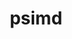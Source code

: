 ---
title: "psimd"
layout: cache
categories: [package, develop]
meta: {"compilers": ["apple-clang@=15.0.0", "gcc@=11.4.0", "gcc@=13.2.0"], "num_specs": 38, "num_specs_by_stack": {"e4s": 10, "e4s-neoverse_v1": 4, "ml-darwin-aarch64-mps": 4, "ml-linux-aarch64-cpu": 10, "ml-linux-aarch64-cuda": 10, "ml-linux-x86_64-cpu": 10, "ml-linux-x86_64-cuda": 10, "root": 38}, "oss": ["ubuntu22.04", "ubuntu24.04", "ventura"], "platforms": ["darwin", "linux"], "stacks": ["e4s", "e4s-neoverse_v1", "ml-darwin-aarch64-mps", "ml-linux-aarch64-cpu", "ml-linux-aarch64-cuda", "ml-linux-x86_64-cpu", "ml-linux-x86_64-cuda", "root"], "targets": ["aarch64", "neoverse_v1", "x86_64_v3"], "versions": ["2020-05-17"]}
spec_details: [{"compiler": "gcc@=11.4.0", "hash": "2wmdrdhlv4zh3qcdo76gqwz5yg4yinpj", "os": "ubuntu22.04", "platform": "linux", "size": "-", "stacks": ["e4s-neoverse_v1", "root"], "tarball": "https://binaries.spack.io/develop/build_cache/linux-ubuntu22.04-neoverse_v1/gcc-11.4.0/psimd-2020-05-17/linux-ubuntu22.04-neoverse_v1-gcc-11.4.0-psimd-2020-05-17-2wmdrdhlv4zh3qcdo76gqwz5yg4yinpj.spack", "target": "neoverse_v1", "variants": ["build_system=cmake", "build_type=Release", "generator=ninja", "~ipo"], "versions": ["2020-05-17"]}, {"compiler": "gcc@=13.2.0", "hash": "5fgyagn6ksy4ypy6iqsg3eqyb6i47pyz", "os": "ubuntu24.04", "platform": "linux", "size": "-", "stacks": ["ml-linux-x86_64-cpu", "ml-linux-x86_64-cuda", "root"], "tarball": "https://binaries.spack.io/develop/build_cache/linux-ubuntu24.04-x86_64_v3/gcc-13.2.0/psimd-2020-05-17/linux-ubuntu24.04-x86_64_v3-gcc-13.2.0-psimd-2020-05-17-5fgyagn6ksy4ypy6iqsg3eqyb6i47pyz.spack", "target": "x86_64_v3", "variants": ["build_system=cmake", "build_type=Release", "generator=ninja", "~ipo"], "versions": ["2020-05-17"]}, {"compiler": "gcc@=13.2.0", "hash": "5qlok3tldbykbqmaxa4y76jrm4z37g5v", "os": "ubuntu24.04", "platform": "linux", "size": "-", "stacks": ["ml-linux-aarch64-cpu", "ml-linux-aarch64-cuda", "root"], "tarball": "https://binaries.spack.io/develop/build_cache/linux-ubuntu24.04-aarch64/gcc-13.2.0/psimd-2020-05-17/linux-ubuntu24.04-aarch64-gcc-13.2.0-psimd-2020-05-17-5qlok3tldbykbqmaxa4y76jrm4z37g5v.spack", "target": "aarch64", "variants": ["build_system=cmake", "build_type=Release", "generator=ninja", "~ipo"], "versions": ["2020-05-17"]}, {"compiler": "gcc@=11.4.0", "hash": "6cqu7a5lpk4xwem7wek4pm7nvxj6bost", "os": "ubuntu22.04", "platform": "linux", "size": "-", "stacks": ["e4s", "root"], "tarball": "https://binaries.spack.io/develop/build_cache/linux-ubuntu22.04-x86_64_v3/gcc-11.4.0/psimd-2020-05-17/linux-ubuntu22.04-x86_64_v3-gcc-11.4.0-psimd-2020-05-17-6cqu7a5lpk4xwem7wek4pm7nvxj6bost.spack", "target": "x86_64_v3", "variants": ["build_system=cmake", "build_type=Release", "generator=ninja", "~ipo"], "versions": ["2020-05-17"]}, {"compiler": "gcc@=13.2.0", "hash": "b5z5du3e2cf4b65br22gg3phloink4dy", "os": "ubuntu24.04", "platform": "linux", "size": "-", "stacks": ["ml-linux-aarch64-cpu", "ml-linux-aarch64-cuda", "root"], "tarball": "https://binaries.spack.io/develop/build_cache/linux-ubuntu24.04-aarch64/gcc-13.2.0/psimd-2020-05-17/linux-ubuntu24.04-aarch64-gcc-13.2.0-psimd-2020-05-17-b5z5du3e2cf4b65br22gg3phloink4dy.spack", "target": "aarch64", "variants": ["build_system=cmake", "build_type=Release", "generator=ninja", "~ipo"], "versions": ["2020-05-17"]}, {"compiler": "gcc@=11.4.0", "hash": "b63yjmtiy3mi2pdy7sq2yyar3ii4vhop", "os": "ubuntu22.04", "platform": "linux", "size": "-", "stacks": ["e4s", "root"], "tarball": "https://binaries.spack.io/develop/build_cache/linux-ubuntu22.04-x86_64_v3/gcc-11.4.0/psimd-2020-05-17/linux-ubuntu22.04-x86_64_v3-gcc-11.4.0-psimd-2020-05-17-b63yjmtiy3mi2pdy7sq2yyar3ii4vhop.spack", "target": "x86_64_v3", "variants": ["build_system=cmake", "build_type=Release", "generator=ninja", "~ipo"], "versions": ["2020-05-17"]}, {"compiler": "apple-clang@=15.0.0", "hash": "bbkfax7jwo3jmeqxoj6ag64gkiffjtzu", "os": "ventura", "platform": "darwin", "size": "-", "stacks": ["ml-darwin-aarch64-mps", "root"], "tarball": "https://binaries.spack.io/develop/build_cache/darwin-ventura-aarch64/apple-clang-15.0.0/psimd-2020-05-17/darwin-ventura-aarch64-apple-clang-15.0.0-psimd-2020-05-17-bbkfax7jwo3jmeqxoj6ag64gkiffjtzu.spack", "target": "aarch64", "variants": ["build_system=cmake", "build_type=Release", "generator=ninja", "~ipo"], "versions": ["2020-05-17"]}, {"compiler": "gcc@=13.2.0", "hash": "bk3wyx36pirlbxbxsb574wmxcniu6iv4", "os": "ubuntu24.04", "platform": "linux", "size": "-", "stacks": ["ml-linux-x86_64-cpu", "ml-linux-x86_64-cuda", "root"], "tarball": "https://binaries.spack.io/develop/build_cache/linux-ubuntu24.04-x86_64_v3/gcc-13.2.0/psimd-2020-05-17/linux-ubuntu24.04-x86_64_v3-gcc-13.2.0-psimd-2020-05-17-bk3wyx36pirlbxbxsb574wmxcniu6iv4.spack", "target": "x86_64_v3", "variants": ["build_system=cmake", "build_type=Release", "generator=ninja", "~ipo"], "versions": ["2020-05-17"]}, {"compiler": "gcc@=11.4.0", "hash": "c3bxuryqsm2ak6wllipxidryt3rdxsvm", "os": "ubuntu22.04", "platform": "linux", "size": "-", "stacks": ["e4s", "root"], "tarball": "https://binaries.spack.io/develop/build_cache/linux-ubuntu22.04-x86_64_v3/gcc-11.4.0/psimd-2020-05-17/linux-ubuntu22.04-x86_64_v3-gcc-11.4.0-psimd-2020-05-17-c3bxuryqsm2ak6wllipxidryt3rdxsvm.spack", "target": "x86_64_v3", "variants": ["build_system=cmake", "build_type=Release", "generator=ninja", "~ipo"], "versions": ["2020-05-17"]}, {"compiler": "apple-clang@=15.0.0", "hash": "dfw6ybjmlbu4ciosos7akhtcxowjc4lf", "os": "ventura", "platform": "darwin", "size": "-", "stacks": ["ml-darwin-aarch64-mps", "root"], "tarball": "https://binaries.spack.io/develop/build_cache/darwin-ventura-aarch64/apple-clang-15.0.0/psimd-2020-05-17/darwin-ventura-aarch64-apple-clang-15.0.0-psimd-2020-05-17-dfw6ybjmlbu4ciosos7akhtcxowjc4lf.spack", "target": "aarch64", "variants": ["build_system=cmake", "build_type=Release", "generator=ninja", "~ipo"], "versions": ["2020-05-17"]}, {"compiler": "gcc@=11.4.0", "hash": "e2yalxvqnjfrn654lechsxpzcenopmts", "os": "ubuntu22.04", "platform": "linux", "size": "-", "stacks": ["e4s-neoverse_v1", "root"], "tarball": "https://binaries.spack.io/develop/build_cache/linux-ubuntu22.04-neoverse_v1/gcc-11.4.0/psimd-2020-05-17/linux-ubuntu22.04-neoverse_v1-gcc-11.4.0-psimd-2020-05-17-e2yalxvqnjfrn654lechsxpzcenopmts.spack", "target": "neoverse_v1", "variants": ["build_system=cmake", "build_type=Release", "generator=ninja", "~ipo"], "versions": ["2020-05-17"]}, {"compiler": "apple-clang@=15.0.0", "hash": "fgllx7lsnpe47gj4unuhqa5oq7d2o4md", "os": "ventura", "platform": "darwin", "size": "-", "stacks": ["ml-darwin-aarch64-mps", "root"], "tarball": "https://binaries.spack.io/develop/build_cache/darwin-ventura-aarch64/apple-clang-15.0.0/psimd-2020-05-17/darwin-ventura-aarch64-apple-clang-15.0.0-psimd-2020-05-17-fgllx7lsnpe47gj4unuhqa5oq7d2o4md.spack", "target": "aarch64", "variants": ["build_system=cmake", "build_type=Release", "generator=ninja", "~ipo"], "versions": ["2020-05-17"]}, {"compiler": "gcc@=13.2.0", "hash": "ie747zw4dvg72powlmfhotzcek7igzbu", "os": "ubuntu24.04", "platform": "linux", "size": "-", "stacks": ["ml-linux-x86_64-cpu", "ml-linux-x86_64-cuda", "root"], "tarball": "https://binaries.spack.io/develop/build_cache/linux-ubuntu24.04-x86_64_v3/gcc-13.2.0/psimd-2020-05-17/linux-ubuntu24.04-x86_64_v3-gcc-13.2.0-psimd-2020-05-17-ie747zw4dvg72powlmfhotzcek7igzbu.spack", "target": "x86_64_v3", "variants": ["build_system=cmake", "build_type=Release", "generator=ninja", "~ipo"], "versions": ["2020-05-17"]}, {"compiler": "gcc@=11.4.0", "hash": "iwpg4fw7j3ssvezmz7gsobaj4esj64vz", "os": "ubuntu22.04", "platform": "linux", "size": "-", "stacks": ["e4s", "root"], "tarball": "https://binaries.spack.io/develop/build_cache/linux-ubuntu22.04-x86_64_v3/gcc-11.4.0/psimd-2020-05-17/linux-ubuntu22.04-x86_64_v3-gcc-11.4.0-psimd-2020-05-17-iwpg4fw7j3ssvezmz7gsobaj4esj64vz.spack", "target": "x86_64_v3", "variants": ["build_system=cmake", "build_type=Release", "generator=ninja", "~ipo"], "versions": ["2020-05-17"]}, {"compiler": "gcc@=13.2.0", "hash": "j6ous27zgfwc33sa6brjyohtx64h7hwk", "os": "ubuntu24.04", "platform": "linux", "size": "-", "stacks": ["ml-linux-aarch64-cpu", "ml-linux-aarch64-cuda", "root"], "tarball": "https://binaries.spack.io/develop/build_cache/linux-ubuntu24.04-aarch64/gcc-13.2.0/psimd-2020-05-17/linux-ubuntu24.04-aarch64-gcc-13.2.0-psimd-2020-05-17-j6ous27zgfwc33sa6brjyohtx64h7hwk.spack", "target": "aarch64", "variants": ["build_system=cmake", "build_type=Release", "generator=ninja", "~ipo"], "versions": ["2020-05-17"]}, {"compiler": "gcc@=11.4.0", "hash": "jdocagw3upj7kk25w2vmxaux2u4oybm6", "os": "ubuntu22.04", "platform": "linux", "size": "-", "stacks": ["e4s", "root"], "tarball": "https://binaries.spack.io/develop/build_cache/linux-ubuntu22.04-x86_64_v3/gcc-11.4.0/psimd-2020-05-17/linux-ubuntu22.04-x86_64_v3-gcc-11.4.0-psimd-2020-05-17-jdocagw3upj7kk25w2vmxaux2u4oybm6.spack", "target": "x86_64_v3", "variants": ["build_system=cmake", "build_type=Release", "generator=ninja", "~ipo"], "versions": ["2020-05-17"]}, {"compiler": "gcc@=13.2.0", "hash": "jytf5t2wksoztge7elx3vgguyaxqbnms", "os": "ubuntu24.04", "platform": "linux", "size": "-", "stacks": ["ml-linux-aarch64-cpu", "ml-linux-aarch64-cuda", "root"], "tarball": "https://binaries.spack.io/develop/build_cache/linux-ubuntu24.04-aarch64/gcc-13.2.0/psimd-2020-05-17/linux-ubuntu24.04-aarch64-gcc-13.2.0-psimd-2020-05-17-jytf5t2wksoztge7elx3vgguyaxqbnms.spack", "target": "aarch64", "variants": ["build_system=cmake", "build_type=Release", "generator=ninja", "~ipo"], "versions": ["2020-05-17"]}, {"compiler": "gcc@=13.2.0", "hash": "kzyyl22twrbuprnn6lmbpyuoxjwquvcp", "os": "ubuntu24.04", "platform": "linux", "size": "-", "stacks": ["ml-linux-aarch64-cpu", "ml-linux-aarch64-cuda", "root"], "tarball": "https://binaries.spack.io/develop/build_cache/linux-ubuntu24.04-aarch64/gcc-13.2.0/psimd-2020-05-17/linux-ubuntu24.04-aarch64-gcc-13.2.0-psimd-2020-05-17-kzyyl22twrbuprnn6lmbpyuoxjwquvcp.spack", "target": "aarch64", "variants": ["build_system=cmake", "build_type=Release", "generator=ninja", "~ipo"], "versions": ["2020-05-17"]}, {"compiler": "gcc@=13.2.0", "hash": "lnfkdbkiubaxbtgtlfas7dkw2rof6def", "os": "ubuntu24.04", "platform": "linux", "size": "-", "stacks": ["ml-linux-aarch64-cpu", "ml-linux-aarch64-cuda", "root"], "tarball": "https://binaries.spack.io/develop/build_cache/linux-ubuntu24.04-aarch64/gcc-13.2.0/psimd-2020-05-17/linux-ubuntu24.04-aarch64-gcc-13.2.0-psimd-2020-05-17-lnfkdbkiubaxbtgtlfas7dkw2rof6def.spack", "target": "aarch64", "variants": ["build_system=cmake", "build_type=Release", "generator=ninja", "~ipo"], "versions": ["2020-05-17"]}, {"compiler": "gcc@=11.4.0", "hash": "lseozje3tkx7wl6rnjfkwbiz2255iwoh", "os": "ubuntu22.04", "platform": "linux", "size": "-", "stacks": ["e4s", "root"], "tarball": "https://binaries.spack.io/develop/build_cache/linux-ubuntu22.04-x86_64_v3/gcc-11.4.0/psimd-2020-05-17/linux-ubuntu22.04-x86_64_v3-gcc-11.4.0-psimd-2020-05-17-lseozje3tkx7wl6rnjfkwbiz2255iwoh.spack", "target": "x86_64_v3", "variants": ["build_system=cmake", "build_type=Release", "generator=ninja", "~ipo"], "versions": ["2020-05-17"]}, {"compiler": "gcc@=11.4.0", "hash": "lvmvexmvt6ehnejmydjekg34qu7mwkon", "os": "ubuntu22.04", "platform": "linux", "size": "-", "stacks": ["e4s", "root"], "tarball": "https://binaries.spack.io/develop/build_cache/linux-ubuntu22.04-x86_64_v3/gcc-11.4.0/psimd-2020-05-17/linux-ubuntu22.04-x86_64_v3-gcc-11.4.0-psimd-2020-05-17-lvmvexmvt6ehnejmydjekg34qu7mwkon.spack", "target": "x86_64_v3", "variants": ["build_system=cmake", "build_type=Release", "generator=ninja", "~ipo"], "versions": ["2020-05-17"]}, {"compiler": "gcc@=11.4.0", "hash": "msyq6mmzc2ss573wicfm3zum4avopkma", "os": "ubuntu22.04", "platform": "linux", "size": "-", "stacks": ["e4s-neoverse_v1", "root"], "tarball": "https://binaries.spack.io/develop/build_cache/linux-ubuntu22.04-neoverse_v1/gcc-11.4.0/psimd-2020-05-17/linux-ubuntu22.04-neoverse_v1-gcc-11.4.0-psimd-2020-05-17-msyq6mmzc2ss573wicfm3zum4avopkma.spack", "target": "neoverse_v1", "variants": ["build_system=cmake", "build_type=Release", "generator=ninja", "~ipo"], "versions": ["2020-05-17"]}, {"compiler": "gcc@=13.2.0", "hash": "n5icycjvql7lzkwhpycglxojcryvyq3k", "os": "ubuntu24.04", "platform": "linux", "size": "-", "stacks": ["ml-linux-aarch64-cpu", "ml-linux-aarch64-cuda", "root"], "tarball": "https://binaries.spack.io/develop/build_cache/linux-ubuntu24.04-aarch64/gcc-13.2.0/psimd-2020-05-17/linux-ubuntu24.04-aarch64-gcc-13.2.0-psimd-2020-05-17-n5icycjvql7lzkwhpycglxojcryvyq3k.spack", "target": "aarch64", "variants": ["build_system=cmake", "build_type=Release", "generator=ninja", "~ipo"], "versions": ["2020-05-17"]}, {"compiler": "gcc@=13.2.0", "hash": "odppmldwtwexrdfqnicebpmedugsp2dl", "os": "ubuntu24.04", "platform": "linux", "size": "-", "stacks": ["ml-linux-x86_64-cpu", "ml-linux-x86_64-cuda", "root"], "tarball": "https://binaries.spack.io/develop/build_cache/linux-ubuntu24.04-x86_64_v3/gcc-13.2.0/psimd-2020-05-17/linux-ubuntu24.04-x86_64_v3-gcc-13.2.0-psimd-2020-05-17-odppmldwtwexrdfqnicebpmedugsp2dl.spack", "target": "x86_64_v3", "variants": ["build_system=cmake", "build_type=Release", "generator=ninja", "~ipo"], "versions": ["2020-05-17"]}, {"compiler": "gcc@=13.2.0", "hash": "oejs7dckgvg5ekpudoxgslrehtbmei57", "os": "ubuntu24.04", "platform": "linux", "size": "-", "stacks": ["ml-linux-x86_64-cpu", "ml-linux-x86_64-cuda", "root"], "tarball": "https://binaries.spack.io/develop/build_cache/linux-ubuntu24.04-x86_64_v3/gcc-13.2.0/psimd-2020-05-17/linux-ubuntu24.04-x86_64_v3-gcc-13.2.0-psimd-2020-05-17-oejs7dckgvg5ekpudoxgslrehtbmei57.spack", "target": "x86_64_v3", "variants": ["build_system=cmake", "build_type=Release", "generator=ninja", "~ipo"], "versions": ["2020-05-17"]}, {"compiler": "gcc@=13.2.0", "hash": "p2gsjrgndjpf7vmtlsjiag2h3brutstu", "os": "ubuntu24.04", "platform": "linux", "size": "-", "stacks": ["ml-linux-aarch64-cpu", "ml-linux-aarch64-cuda", "root"], "tarball": "https://binaries.spack.io/develop/build_cache/linux-ubuntu24.04-aarch64/gcc-13.2.0/psimd-2020-05-17/linux-ubuntu24.04-aarch64-gcc-13.2.0-psimd-2020-05-17-p2gsjrgndjpf7vmtlsjiag2h3brutstu.spack", "target": "aarch64", "variants": ["build_system=cmake", "build_type=Release", "generator=ninja", "~ipo"], "versions": ["2020-05-17"]}, {"compiler": "gcc@=13.2.0", "hash": "p6qnufipv72buhvbg75lvqul7m5nckq5", "os": "ubuntu24.04", "platform": "linux", "size": "-", "stacks": ["ml-linux-x86_64-cpu", "ml-linux-x86_64-cuda", "root"], "tarball": "https://binaries.spack.io/develop/build_cache/linux-ubuntu24.04-x86_64_v3/gcc-13.2.0/psimd-2020-05-17/linux-ubuntu24.04-x86_64_v3-gcc-13.2.0-psimd-2020-05-17-p6qnufipv72buhvbg75lvqul7m5nckq5.spack", "target": "x86_64_v3", "variants": ["build_system=cmake", "build_type=Release", "generator=ninja", "~ipo"], "versions": ["2020-05-17"]}, {"compiler": "gcc@=13.2.0", "hash": "ppwhqrlms6wbn6ke352bj7uau6qnsldg", "os": "ubuntu24.04", "platform": "linux", "size": "-", "stacks": ["ml-linux-x86_64-cpu", "ml-linux-x86_64-cuda", "root"], "tarball": "https://binaries.spack.io/develop/build_cache/linux-ubuntu24.04-x86_64_v3/gcc-13.2.0/psimd-2020-05-17/linux-ubuntu24.04-x86_64_v3-gcc-13.2.0-psimd-2020-05-17-ppwhqrlms6wbn6ke352bj7uau6qnsldg.spack", "target": "x86_64_v3", "variants": ["build_system=cmake", "build_type=Release", "generator=ninja", "~ipo"], "versions": ["2020-05-17"]}, {"compiler": "gcc@=11.4.0", "hash": "sqqmkj23wvnavzgwda4vdlqlstjurlpw", "os": "ubuntu22.04", "platform": "linux", "size": "-", "stacks": ["e4s", "root"], "tarball": "https://binaries.spack.io/develop/build_cache/linux-ubuntu22.04-x86_64_v3/gcc-11.4.0/psimd-2020-05-17/linux-ubuntu22.04-x86_64_v3-gcc-11.4.0-psimd-2020-05-17-sqqmkj23wvnavzgwda4vdlqlstjurlpw.spack", "target": "x86_64_v3", "variants": ["build_system=cmake", "build_type=Release", "generator=ninja", "~ipo"], "versions": ["2020-05-17"]}, {"compiler": "gcc@=13.2.0", "hash": "t5lhrqnr6qfsrd5qjijr5samv4pax6ec", "os": "ubuntu24.04", "platform": "linux", "size": "-", "stacks": ["ml-linux-aarch64-cpu", "ml-linux-aarch64-cuda", "root"], "tarball": "https://binaries.spack.io/develop/build_cache/linux-ubuntu24.04-aarch64/gcc-13.2.0/psimd-2020-05-17/linux-ubuntu24.04-aarch64-gcc-13.2.0-psimd-2020-05-17-t5lhrqnr6qfsrd5qjijr5samv4pax6ec.spack", "target": "aarch64", "variants": ["build_system=cmake", "build_type=Release", "generator=ninja", "~ipo"], "versions": ["2020-05-17"]}, {"compiler": "apple-clang@=15.0.0", "hash": "t7rwywzlkeogh4vtythio75lsb27ksyp", "os": "ventura", "platform": "darwin", "size": "-", "stacks": ["ml-darwin-aarch64-mps", "root"], "tarball": "https://binaries.spack.io/develop/build_cache/darwin-ventura-aarch64/apple-clang-15.0.0/psimd-2020-05-17/darwin-ventura-aarch64-apple-clang-15.0.0-psimd-2020-05-17-t7rwywzlkeogh4vtythio75lsb27ksyp.spack", "target": "aarch64", "variants": ["build_system=cmake", "build_type=Release", "generator=ninja", "~ipo"], "versions": ["2020-05-17"]}, {"compiler": "gcc@=13.2.0", "hash": "to3jm5dwrifu5enmyzknbfgxh37akc2d", "os": "ubuntu24.04", "platform": "linux", "size": "-", "stacks": ["ml-linux-aarch64-cpu", "ml-linux-aarch64-cuda", "root"], "tarball": "https://binaries.spack.io/develop/build_cache/linux-ubuntu24.04-aarch64/gcc-13.2.0/psimd-2020-05-17/linux-ubuntu24.04-aarch64-gcc-13.2.0-psimd-2020-05-17-to3jm5dwrifu5enmyzknbfgxh37akc2d.spack", "target": "aarch64", "variants": ["build_system=cmake", "build_type=Release", "generator=ninja", "~ipo"], "versions": ["2020-05-17"]}, {"compiler": "gcc@=11.4.0", "hash": "txhzhwecx3sajmvo5mxnkfnupoxa4qmr", "os": "ubuntu22.04", "platform": "linux", "size": "-", "stacks": ["e4s", "root"], "tarball": "https://binaries.spack.io/develop/build_cache/linux-ubuntu22.04-x86_64_v3/gcc-11.4.0/psimd-2020-05-17/linux-ubuntu22.04-x86_64_v3-gcc-11.4.0-psimd-2020-05-17-txhzhwecx3sajmvo5mxnkfnupoxa4qmr.spack", "target": "x86_64_v3", "variants": ["build_system=cmake", "build_type=Release", "generator=ninja", "~ipo"], "versions": ["2020-05-17"]}, {"compiler": "gcc@=13.2.0", "hash": "ufocwtuzo77trteyauw3wgw3c2ryce2g", "os": "ubuntu24.04", "platform": "linux", "size": "-", "stacks": ["ml-linux-x86_64-cpu", "ml-linux-x86_64-cuda", "root"], "tarball": "https://binaries.spack.io/develop/build_cache/linux-ubuntu24.04-x86_64_v3/gcc-13.2.0/psimd-2020-05-17/linux-ubuntu24.04-x86_64_v3-gcc-13.2.0-psimd-2020-05-17-ufocwtuzo77trteyauw3wgw3c2ryce2g.spack", "target": "x86_64_v3", "variants": ["build_system=cmake", "build_type=Release", "generator=ninja", "~ipo"], "versions": ["2020-05-17"]}, {"compiler": "gcc@=13.2.0", "hash": "uzrwjwodycaa3mvdmdilzivvvuzqaofy", "os": "ubuntu24.04", "platform": "linux", "size": "-", "stacks": ["ml-linux-x86_64-cpu", "ml-linux-x86_64-cuda", "root"], "tarball": "https://binaries.spack.io/develop/build_cache/linux-ubuntu24.04-x86_64_v3/gcc-13.2.0/psimd-2020-05-17/linux-ubuntu24.04-x86_64_v3-gcc-13.2.0-psimd-2020-05-17-uzrwjwodycaa3mvdmdilzivvvuzqaofy.spack", "target": "x86_64_v3", "variants": ["build_system=cmake", "build_type=Release", "generator=ninja", "~ipo"], "versions": ["2020-05-17"]}, {"compiler": "gcc@=11.4.0", "hash": "v6ru7v3b5ptwtksd6nugn3d6cm53roib", "os": "ubuntu22.04", "platform": "linux", "size": "-", "stacks": ["e4s", "root"], "tarball": "https://binaries.spack.io/develop/build_cache/linux-ubuntu22.04-x86_64_v3/gcc-11.4.0/psimd-2020-05-17/linux-ubuntu22.04-x86_64_v3-gcc-11.4.0-psimd-2020-05-17-v6ru7v3b5ptwtksd6nugn3d6cm53roib.spack", "target": "x86_64_v3", "variants": ["build_system=cmake", "build_type=Release", "generator=ninja", "~ipo"], "versions": ["2020-05-17"]}, {"compiler": "gcc@=11.4.0", "hash": "xge5v3wdwr67favaodfhwimwdn4656a4", "os": "ubuntu22.04", "platform": "linux", "size": "-", "stacks": ["e4s-neoverse_v1", "root"], "tarball": "https://binaries.spack.io/develop/build_cache/linux-ubuntu22.04-neoverse_v1/gcc-11.4.0/psimd-2020-05-17/linux-ubuntu22.04-neoverse_v1-gcc-11.4.0-psimd-2020-05-17-xge5v3wdwr67favaodfhwimwdn4656a4.spack", "target": "neoverse_v1", "variants": ["build_system=cmake", "build_type=Release", "generator=ninja", "~ipo"], "versions": ["2020-05-17"]}, {"compiler": "gcc@=13.2.0", "hash": "y24t2qdiarii72nlehirzokfvudvorit", "os": "ubuntu24.04", "platform": "linux", "size": "-", "stacks": ["ml-linux-x86_64-cpu", "ml-linux-x86_64-cuda", "root"], "tarball": "https://binaries.spack.io/develop/build_cache/linux-ubuntu24.04-x86_64_v3/gcc-13.2.0/psimd-2020-05-17/linux-ubuntu24.04-x86_64_v3-gcc-13.2.0-psimd-2020-05-17-y24t2qdiarii72nlehirzokfvudvorit.spack", "target": "x86_64_v3", "variants": ["build_system=cmake", "build_type=Release", "generator=ninja", "~ipo"], "versions": ["2020-05-17"]}]
---